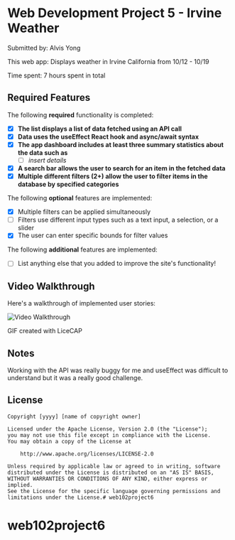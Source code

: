 # Web Development Project 5 - Irvine Weather
Submitted by: Alvis Yong

This web app: Displays weather in Irvine California from 10/12 - 10/19

Time spent: 7 hours spent in total

## Required Features

The following **required** functionality is completed:

- [X] **The list displays a list of data fetched using an API call**
- [X] **Data uses the useEffect React hook and async/await syntax**
- [X] **The app dashboard includes at least three summary statistics about the data such as**
  - [ ] *insert details*
- [X] **A search bar allows the user to search for an item in the fetched data**
- [X] **Multiple different filters (2+) allow the user to filter items in the database by specified categories**

The following **optional** features are implemented:

- [X] Multiple filters can be applied simultaneously
- [ ] Filters use different input types such as a text input, a selection, or a slider
- [X] The user can enter specific bounds for filter values

The following **additional** features are implemented:

* [ ] List anything else that you added to improve the site's functionality!

## Video Walkthrough

Here's a walkthrough of implemented user stories:

<img src='https://media.giphy.com/media/v1.Y2lkPTc5MGI3NjExdHRxcnplNTByeThwZDRkdzIyMmg1cmNhdGlxNG55OWQwOXJmZ2tjNSZlcD12MV9pbnRlcm5hbF9naWZfYnlfaWQmY3Q9Zw/pwk3gLWxgBYZdl6lHN/giphy.gif' title='Video Walkthrough' width='' alt='Video Walkthrough' />

<!-- Replace this with whatever GIF tool you used! -->
GIF created with LiceCAP  
<!-- Recommended tools:
[Kap](https://getkap.co/) for macOS
[ScreenToGif](https://www.screentogif.com/) for Windows
[peek](https://github.com/phw/peek) for Linux. -->

## Notes

Working with the API was really buggy for me and useEffect was difficult to understand but it was a really good challenge.

## License

    Copyright [yyyy] [name of copyright owner]

    Licensed under the Apache License, Version 2.0 (the "License");
    you may not use this file except in compliance with the License.
    You may obtain a copy of the License at

        http://www.apache.org/licenses/LICENSE-2.0

    Unless required by applicable law or agreed to in writing, software
    distributed under the License is distributed on an "AS IS" BASIS,
    WITHOUT WARRANTIES OR CONDITIONS OF ANY KIND, either express or implied.
    See the License for the specific language governing permissions and
    limitations under the License.# web102project6
# web102project6
